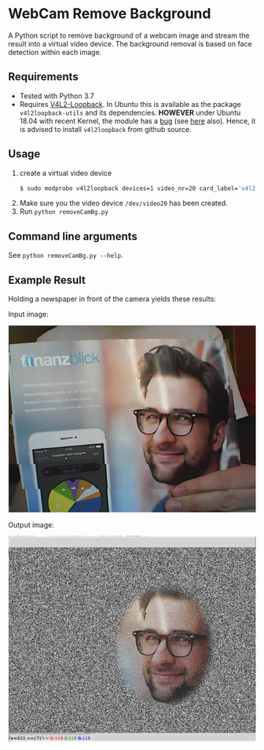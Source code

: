 # WebCam Remove Background

A Python script to remove background of a webcam image and stream the result into a virtual video device. The background removal is based on face detection within each image.

## Requirements
- Tested with Python 3.7
- Requires [V4L2-Loopback](https://github.com/umlaeute/v4l2loopback).
  In Ubuntu this is available as the package `v4l2loopback-utils` and its dependencies. **HOWEVER** under Ubuntu 18.04 with recent Kernel, the module has a [bug](https://github.com/umlaeute/v4l2loopback/issues/172) (see [here](https://github.com/jremmons/pyfakewebcam/issues/5#issuecomment-612167782) also). Hence, it is advised to install `v4l2loopback` from github source.

## Usage
1. create a virtual video device
    ```bash
	$ sudo modprobe v4l2loopback devices=1 video_nr=20 card_label='v4l2loopback' exclusive_caps=1
	```
2. Make sure you the video device `/dev/video20` has been created.
3. Run `python removeCamBg.py`

## Command line arguments
See `python removeCamBg.py --help`.

## Example Result
Holding a newspaper in front of the camera yields these results:

Input image:

![](doc/before.png)

Output image:

![](doc/after.png)
